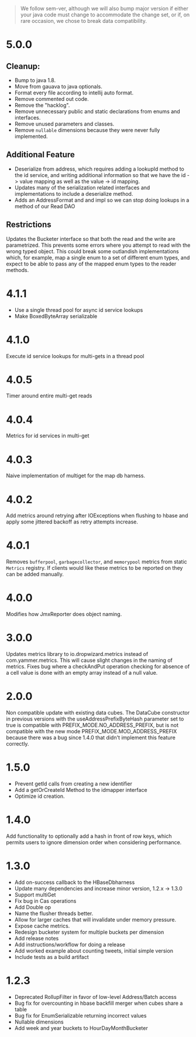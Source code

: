 > We follow sem-ver, although we will also bump major version if either your java code must change to 
> accommodate the change set, or if, on rare occasion, we chose to break data compatibility.


5.0.0
=====
Cleanup:
-------
- Bump to java 1.8.
- Move from gauava to java optionals.
- Format every file according to intellij auto format.
- Remove commented out code.
- Remove the "hacklog".
- Remove unnecessary public and static declarations from enums and interfaces.
- Remove unused parameters and classes.
- Remove `nullable` dimensions because they were never fully implemented.

Additional Feature
------------------
- Deserialize from address, which requires adding a lookupId method to the id service, and writing additional 
  information so that we have the id -> value mapping as well as the value -> id mapping.
- Updates many of the serialization related interfaces and implementations to include a deserialize method.
- Adds an AddressFormat and and impl so we can stop doing lookups in a method of our Read DAO

Restrictions
------------
Updates the Bucketer interface so that both the read and the write are parametrized. This prevents some
errors where you attempt to read with the wrong typed object. This could break some outlandish implementations 
which, for example, map a single enum to a set of different enum types, and expect to be able to pass
any of the mapped enum types to the reader methods.

4.1.1
=====
- Use a single thread pool for async id service lookups
- Make BoxedByteArray serializable

4.1.0
=====
Execute id service lookups for multi-gets in a thread pool

4.0.5
=====
Timer around entire multi-get reads

4.0.4
=====
Metrics for id services in multi-get

4.0.3
=====
Naive implementation of multiget for the map db harness.

4.0.2
=====
Add metrics around retrying after IOExceptions when flushing to hbase
and apply some jittered backoff as retry attempts increase.

4.0.1
=====
Removes `bufferpool`, `garbagecollector`, and `memorypool` metrics from static `Metrics` registry.
If clients would like these metrics to be reported on they can be added manually.

4.0.0
=====
Modifies how JmxReporter does object naming.

3.0.0
=====
Updates metrics library to io.dropwizard.metrics instead of com.yammer.metrics. This will
cause slight changes in the naming of metrics. Fixes bug where a checkAndPut
operation checking for absence of a cell value is done with an empty array instead of
a null value.

2.0.0
=====
Non compatible update with existing data cubes.  The DataCube constructor in
previous versions with the useAddressPrefixByteHash parameter set to true is
compatible with PREFIX_MODE.NO_ADDRESS_PREFIX, but is not compatible with the
new mode PREFIX_MODE.MOD_ADDRESS_PREFIX because there was a bug since 1.4.0
that didn't implement this feature correctly.

1.5.0
=====
- Prevent getId calls from creating a new identifier
- Add a getOrCreateId Method to the idmapper interface
- Optimize id creation.

1.4.0
=====
Add functionality to optionally add a hash in front of row keys, which permits
users to ignore dimension order when considering performance.

1.3.0
=====
- Add on-success callback to the HBaseDbharness
- Update many dependencies and increase minor version, 1.2.x -> 1.3.0
- Support multiGet
- Fix bug in Cas operations
- Add Double op
- Name the flusher threads better.
- Allow for larger caches that will invalidate under memory pressure.
- Expose cache metrics.
- Redesign bucketer system for multiple buckets per dimension
- Add release notes
- Add instructions/workflow for doing a release
- Add worked example about counting tweets, initial simple version
- Include tests as a build artifact

1.2.3
=====
- Deprecated RollupFilter in favor of low-level Address/Batch access
- Bug fix for overcounting in hbase backfill merger when cubes share a table
- Bug fix for EnumSerializable returning incorrect values
- Nullable dimensions
- Add week and year buckets to HourDayMonthBucketer

